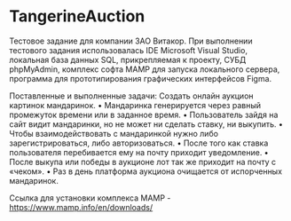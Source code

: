 # TangerineAuction

Тестовое задание для компании ЗАО Витакор. При выполнении тестового задания использовалась IDE Microsoft Visual Studio, локальная база данных SQL, прикрепляемая к проекту, СУБД phpMyAdmin, комплекс софта MAMP для запуска локального сервера, программа для прототипирования графических интерфейсов Figma.

Поставленные и выполненные задачи:
Создать онлайн аукцион картинок мандаринок.
• Мандаринка генерируется через равный промежуток времени или в заданное время.
• Пользователь зайдя на сайт видит мандаринки, но не может ни сделать ставку, ни выкупить.
• Чтобы взаимодействовать с мандаринкой нужно либо зарегистрироваться, либо авторизоваться.
• После того как ставка пользователя перебивается ему на почту приходит уведомление.
• После выкупа или победы в аукционе лот так же приходит на почту с «чеком».
• Раз в день платформа аукциона очищается от испорченных мандаринок.

Ссылка для установки комплекса MAMP - https://www.mamp.info/en/downloads/

